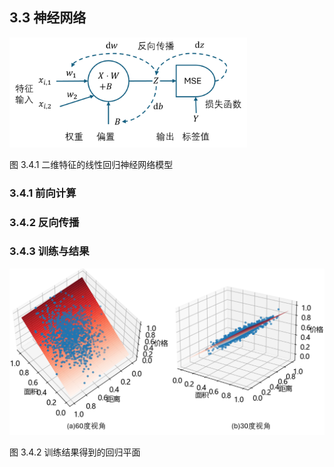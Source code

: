 
## 3.3 神经网络

<img src="./img/nn3.png" width=380/>

图 3.4.1 二维特征的线性回归神经网络模型

### 3.4.1 前向计算

### 3.4.2 反向传播

### 3.4.3 训练与结果

<img src="./img/result3.png" width=640/>

图 3.4.2 训练结果得到的回归平面
